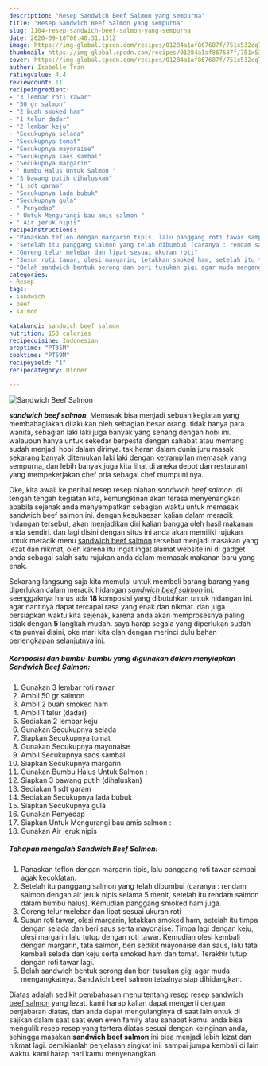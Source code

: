 ```yaml
---
description: "Resep Sandwich Beef Salmon yang sempurna"
title: "Resep Sandwich Beef Salmon yang sempurna"
slug: 1104-resep-sandwich-beef-salmon-yang-sempurna
date: 2020-09-18T08:40:31.131Z
image: https://img-global.cpcdn.com/recipes/01284a1af867687f/751x532cq70/sandwich-beef-salmon-foto-resep-utama.jpg
thumbnail: https://img-global.cpcdn.com/recipes/01284a1af867687f/751x532cq70/sandwich-beef-salmon-foto-resep-utama.jpg
cover: https://img-global.cpcdn.com/recipes/01284a1af867687f/751x532cq70/sandwich-beef-salmon-foto-resep-utama.jpg
author: Isabelle Tran
ratingvalue: 4.4
reviewcount: 11
recipeingredient:
- "3 lembar roti rawar"
- "50 gr salmon"
- "2 buah smoked ham"
- "1 telur dadar"
- "2 lembar keju"
- "Secukupnya selada"
- "Secukupnya tomat"
- "Secukupnya mayonaise"
- "Secukupnya saos sambal"
- "Secukupnya margarin"
- " Bumbu Halus Untuk Salmon "
- "3 bawang putih dihaluskan"
- "1 sdt garam"
- "Secukupnya lada bubuk"
- "Secukupnya gula"
- " Penyedap"
- " Untuk Mengurangi bau amis salmon "
- " Air jeruk nipis"
recipeinstructions:
- "Panaskan teflon dengan margarin tipis, lalu panggang roti tawar sampai agak kecoklatan."
- "Setelah itu panggang salmon yang telah dibumbui (caranya : rendam salmon dengan air jeruk nipis selama 5 menit, setelah itu rendam salmon dalam bumbu halus). Kemudian panggang smoked ham juga."
- "Goreng telur melebar dan lipat sesuai ukuran roti"
- "Susun roti tawar, olesi margarin, letakkan smoked ham, setelah itu timpa dengan selada dan beri saus serta mayonaise. Timpa lagi dengan keju, olesi margarin lalu tutup dengan roti tawar. Kemudian olesi kembali dengan margarin, tata salmon, beri sedikit mayonaise dan saus, lalu tata kembali selada dan keju serta smoked ham dan tomat. Terakhir tutup dengan roti tawar lagi."
- "Belah sandwich bentuk serong dan beri tusukan gigi agar muda mengangkatnya. Sandwich beef salmon tebalnya siap dihidangkan."
categories:
- Resep
tags:
- sandwich
- beef
- salmon

katakunci: sandwich beef salmon 
nutrition: 153 calories
recipecuisine: Indonesian
preptime: "PT35M"
cooktime: "PT59M"
recipeyield: "1"
recipecategory: Dinner

---
```



![Sandwich Beef Salmon](https://img-global.cpcdn.com/recipes/01284a1af867687f/751x532cq70/sandwich-beef-salmon-foto-resep-utama.jpg)

<b><i>sandwich beef salmon</i></b>, Memasak bisa menjadi sebuah kegiatan yang membahagiakan dilakukan oleh sebagian besar orang. tidak hanya para wanita, sebagian laki laki juga banyak yang senang dengan hobi ini. walaupun hanya untuk sekedar berpesta dengan sahabat atau memang sudah menjadi hobi dalam dirinya. tak heran dalam dunia juru masak sekarang banyak ditemukan laki laki dengan ketrampilan memasak yang sempurna, dan lebih banyak juga kita lihat di aneka depot dan restaurant yang mempekerjakan chef pria sebagai chef mumpuni nya.

Oke, kita awali ke perihal resep resep olahan <i>sandwich beef salmon</i>. di tengah tengah kegiatan kita, kemungkinan akan terasa menyenangkan apabila sejenak anda menyempatkan sebagian waktu untuk memasak sandwich beef salmon ini. dengan kesuksesan kalian dalam meracik hidangan tersebut, akan menjadikan diri kalian bangga oleh hasil makanan anda sendiri. dan lagi disini dengan situs ini anda akan memiliki rujukan untuk meracik menu <u>sandwich beef salmon</u> tersebut menjadi masakan yang lezat dan nikmat, oleh karena itu ingat ingat alamat website ini di gadget anda sebagai salah satu rujukan anda dalam memasak makanan baru yang enak.




Sekarang langsung saja kita memulai untuk membeli barang barang yang diperlukan dalam meracik hidangan <u><i>sandwich beef salmon</i></u> ini. seenggaknya harus ada <b>18</b> komposisi yang dibutuhkan untuk hidangan ini. agar nantinya dapat tercapai rasa yang enak dan nikmat. dan juga persiapkan waktu kita sejenak, karena anda akan memprosesnya paling tidak dengan <b>5</b> langkah mudah. saya harap segala yang diperlukan sudah kita punyai disini, oke mari kita olah dengan merinci dulu bahan perlengkapan selanjutnya ini.

<!--inarticleads1-->

##### Komposisi dan bumbu-bumbu yang digunakan dalam menyiapkan Sandwich Beef Salmon:

1. Gunakan 3 lembar roti rawar
1. Ambil 50 gr salmon
1. Ambil 2 buah smoked ham
1. Ambil 1 telur (dadar)
1. Sediakan 2 lembar keju
1. Gunakan Secukupnya selada
1. Siapkan Secukupnya tomat
1. Gunakan Secukupnya mayonaise
1. Ambil Secukupnya saos sambal
1. Siapkan Secukupnya margarin
1. Gunakan  Bumbu Halus Untuk Salmon :
1. Siapkan 3 bawang putih (dihaluskan)
1. Sediakan 1 sdt garam
1. Sediakan Secukupnya lada bubuk
1. Siapkan Secukupnya gula
1. Gunakan  Penyedap
1. Siapkan  Untuk Mengurangi bau amis salmon :
1. Gunakan  Air jeruk nipis




<!--inarticleads2-->

##### Tahapan mengolah Sandwich Beef Salmon:

1. Panaskan teflon dengan margarin tipis, lalu panggang roti tawar sampai agak kecoklatan.
1. Setelah itu panggang salmon yang telah dibumbui (caranya : rendam salmon dengan air jeruk nipis selama 5 menit, setelah itu rendam salmon dalam bumbu halus). Kemudian panggang smoked ham juga.
1. Goreng telur melebar dan lipat sesuai ukuran roti
1. Susun roti tawar, olesi margarin, letakkan smoked ham, setelah itu timpa dengan selada dan beri saus serta mayonaise. Timpa lagi dengan keju, olesi margarin lalu tutup dengan roti tawar. Kemudian olesi kembali dengan margarin, tata salmon, beri sedikit mayonaise dan saus, lalu tata kembali selada dan keju serta smoked ham dan tomat. Terakhir tutup dengan roti tawar lagi.
1. Belah sandwich bentuk serong dan beri tusukan gigi agar muda mengangkatnya. Sandwich beef salmon tebalnya siap dihidangkan.




Diatas adalah sedikit pembahasan menu tentang resep resep <u>sandwich beef salmon</u> yang lezat. kami harap kalian dapat mengerti dengan penjabaran diatas, dan anda dapat mengulanginya di saat lain untuk di sajikan dalam saat saat even even family atau sahabat kamu. anda bisa mengulik resep resep yang tertera diatas sesuai dengan keinginan anda, sehingga masakan <b>sandwich beef salmon</b> ini bisa menjadi lebih lezat dan nikmat lagi. demikianlah penjelasan singkat ini, sampai jumpa kembali di lain waktu. kami harap hari kamu menyenangkan.
